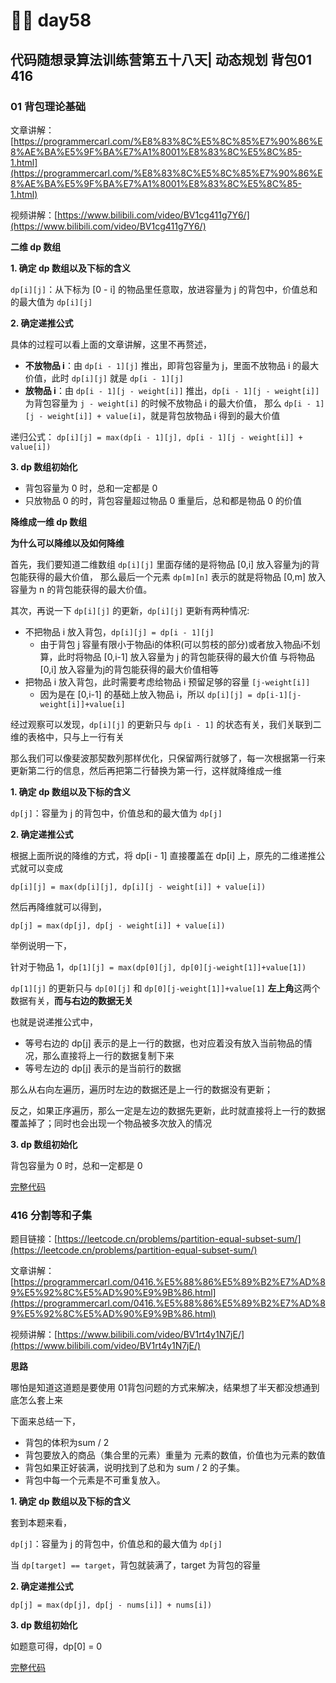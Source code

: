 # 😵‍💫 day58

## 代码随想录算法训练营第五十八天| 动态规划 背包01 416

### 01 背包理论基础

文章讲解：[https://programmercarl.com/%E8%83%8C%E5%8C%85%E7%90%86%E8%AE%BA%E5%9F%BA%E7%A1%8001%E8%83%8C%E5%8C%85-1.html](https://programmercarl.com/%E8%83%8C%E5%8C%85%E7%90%86%E8%AE%BA%E5%9F%BA%E7%A1%8001%E8%83%8C%E5%8C%85-1.html)

视频讲解：[https://www.bilibili.com/video/BV1cg411g7Y6/](https://www.bilibili.com/video/BV1cg411g7Y6/)

**二维 dp 数组**

**1. 确定 dp 数组以及下标的含义**

`dp[i][j]`：从下标为 \[0 - i] 的物品里任意取，放进容量为 j 的背包中，价值总和的最大值为 `dp[i][j]`

**2. 确定递推公式**

具体的过程可以看上面的文章讲解，这里不再赘述，

* **不放物品 i**：由 `dp[i - 1][j]` 推出，即背包容量为 j，里面不放物品 i 的最大价值，此时 `dp[i][j]` 就是 `dp[i - 1][j]`
* **放物品 i**：由 `dp[i - 1][j - weight[i]]` 推出，`dp[i - 1][j - weight[i]]` 为背包容量为 `j - weight[i]` 的时候不放物品 i 的最大价值， 那么 `dp[i - 1][j - weight[i]] + value[i]`，就是背包放物品 i 得到的最大价值

递归公式： `dp[i][j] = max(dp[i - 1][j], dp[i - 1][j - weight[i]] + value[i])`

**3. dp 数组初始化**

* 背包容量为 0 时，总和一定都是 0
* 只放物品 0 的时，背包容量超过物品 0 重量后，总和都是物品 0 的价值

**降维成一维 dp 数组**

**为什么可以降维以及如何降维**

首先，我们要知道二维数组 `dp[i][j]` 里面存储的是将物品 \[0,i] 放入容量为j的背包能获得的最大价值， 那么最后一个元素 `dp[m][n]` 表示的就是将物品 \[0,m] 放入容量为 n 的背包能获得的最大价值。

其次，再说一下 `dp[i][j]` 的更新，`dp[i][j]` 更新有两种情况:

* 不把物品 i 放入背包，`dp[i][j] = dp[i - 1][j]`
  * 由于背包 j 容量有限小于物品i的体积(可以剪枝的部分)或者放入物品i不划算，此时将物品 \[0,i-1] 放入容量为 j 的背包能获得的最大价值 与将物品 \[0,i] 放入容量为j的背包能获得的最大价值相等
* 把物品 i 放入背包，此时需要考虑给物品 i 预留足够的容量 `[j-weight[i]]`
  * 因为是在 \[0,i-1] 的基础上放入物品 i，所以 `dp[i][j] = dp[i-1][j-weight[i]]+value[i]`

经过观察可以发现，`dp[i][j]` 的更新只与 `dp[i - 1]` 的状态有关，我们关联到二维的表格中，只与上一行有关

那么我们可以像斐波那契数列那样优化，只保留两行就够了，每一次根据第一行来更新第二行的信息，然后再把第二行替换为第一行，这样就降维成一维

**1. 确定 dp 数组以及下标的含义**

`dp[j]`：容量为 j 的背包中，价值总和的最大值为 `dp[j]`

**2. 确定递推公式**

根据上面所说的降维的方式，将 dp\[i - 1] 直接覆盖在 dp\[i] 上，原先的二维递推公式就可以变成

`dp[i][j] = max(dp[i][j], dp[i][j - weight[i]] + value[i])`

然后再降维就可以得到，

`dp[j] = max(dp[j], dp[j - weight[i]] + value[i])`

举例说明一下，

针对于物品 1，`dp[1][j] = max(dp[0][j], dp[0][j-weight[1]]+value[1])`

`dp[1][j]` 的更新只与 `dp[0][j]` 和 `dp[0][j-weight[1]]+value[1]` **左上角**这两个数据有关，**而与右边的数据无关**

也就是说递推公式中，

* 等号右边的 dp\[j] 表示的是上一行的数据，也对应着没有放入当前物品的情况，那么直接将上一行的数据复制下来
* 等号左边的 dp\[j] 表示的是当前行的数据

那么从右向左遍历，遍历时左边的数据还是上一行的数据没有更新；

反之，如果正序遍历，那么一定是左边的数据先更新，此时就直接将上一行的数据覆盖掉了；同时也会出现一个物品被多次放入的情况

**3. dp 数组初始化**

背包容量为 0 时，总和一定都是 0

[完整代码](https://github.com/hd2yao/leetcode/tree/master/training/day58/01\_bag.go)

### 416 分割等和子集

题目链接：[https://leetcode.cn/problems/partition-equal-subset-sum/](https://leetcode.cn/problems/partition-equal-subset-sum/)

文章讲解：[https://programmercarl.com/0416.%E5%88%86%E5%89%B2%E7%AD%89%E5%92%8C%E5%AD%90%E9%9B%86.html](https://programmercarl.com/0416.%E5%88%86%E5%89%B2%E7%AD%89%E5%92%8C%E5%AD%90%E9%9B%86.html)

视频讲解：[https://www.bilibili.com/video/BV1rt4y1N7jE/](https://www.bilibili.com/video/BV1rt4y1N7jE/)

**思路**

哪怕是知道这道题是要使用 01背包问题的方式来解决，结果想了半天都没想通到底怎么套上来

下面来总结一下，

* 背包的体积为sum / 2
* 背包要放入的商品（集合里的元素）重量为 元素的数值，价值也为元素的数值
* 背包如果正好装满，说明找到了总和为 sum / 2 的子集。
* 背包中每一个元素是不可重复放入。

**1. 确定 dp 数组以及下标的含义**

套到本题来看，

`dp[j]`：容量为 j 的背包中，价值总和的最大值为 `dp[j]`

当 `dp[target] == target`，背包就装满了，target 为背包的容量

**2. 确定递推公式**

`dp[j] = max(dp[j], dp[j - nums[i]] + nums[i])`

**3. dp 数组初始化**

如题意可得，dp\[0] = 0

[完整代码](https://github.com/hd2yao/leetcode/tree/master/training/day58/0416\_partition\_equal\_subset\_sum.go.go)

